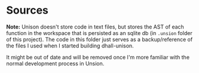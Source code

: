 # Sources

**Note:** Unison doesn't store code in text files, but stores the AST of each function in the workspace that is persisted as an sqlite db (in `.unsion` folder of this project).
The code in this folder just serves as a backup/reference of the files I used when I started building dhall-unison. 

It might be out of date and will be removed once I'm more familiar with the normal development process in Unsion. 
